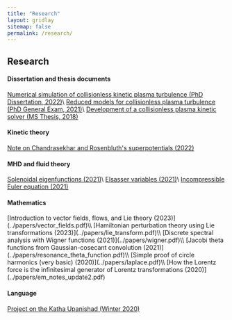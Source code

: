 ```yaml
---
title: "Research"
layout: gridlay
sitemap: false
permalink: /research/
---
```


<style>
img{
  border-radius: 10px;
}
.col-md-3 {
  margin-top:10px;
  margin-bottom:10px;
  padding:0px;
  display:block;
  overflow:hidden;
  text-align:center;
  display: table-cell;
  background: white;
  border-radius: 20px;
  height: auto;
}
iframe {
  margin:0;
  padding:0;
  width: 175px;
  display: inline;
  vertical-align: middle;
}
</style>

## Research

<div class="jumbotron">
<div class="col-md-12 col-sm-12">
<h4>Dissertation and thesis documents</h4>

[Numerical simulation of collisionless kinetic plasma turbulence (PhD Dissertation, 2022)](../papers/crews_2022.pdf)\\
[Reduced models for collisionless plasma turbulence (PhD General Exam, 2021)](../papers/CrewsGeneralExam.pdf)\\
[Development of a collisionless plasma kinetic solver (MS Thesis, 2018)](../papers/Crews-Thesis-Final.pdf)
</div>
</div>

<div class="jumbotron">
<div class="col-md-12 col-sm-12">
<h4>Kinetic theory</h4>

[Note on Chandrasekhar and Rosenbluth's superpotentials (2022)](../papers/superpotentials.pdf) 
</div>
</div>

<div class="jumbotron">
<div class="col-md-12 col-sm-12">
<h4>MHD and fluid theory</h4>

[Solenoidal eigenfunctions (2021)](../papers/eigencurl.pdf)\\
[Elsasser variables (2021)](../papers/elsasser_notes.pdf)\\
[Incompressible Euler equation (2021)](../papers/incompressible_euler.pdf)
</div>
</div>

<div class="jumbotron">
<div class="col-md-12 col-sm-12">
<h4>Mathematics</h4>
[Introduction to vector fields, flows, and Lie theory (2023)](../papers/vector_fields.pdf)\\
[Hamiltonian perturbation theory using Lie transformations (2023)](../papers/lie_transform.pdf)\\
[Discrete spectral analysis with Wigner functions (2021)](../papers/wigner.pdf)\\
[Jacobi theta functions from Gaussian-cosecant convolution (2021)](../papers/resonance_theta_function.pdf)\\
[Simple proof of circle harmonics (very basic) (2020)](../papers/laplace.pdf)\\
[How the Lorentz force is the infinitesimal generator of Lorentz transformations (2020)](../papers/em_notes_update2.pdf)
</div>
</div>

<div class="jumbotron">
<div class="col-md-12 col-sm-12">
<h4>Language</h4>

[Project on the Katha Upanishad (Winter 2020)](../papers/sanskrit_project.pdf) 
</div>
</div>

